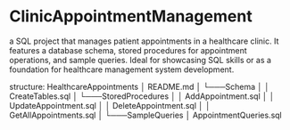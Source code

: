 # ClinicAppointmentManagement
a SQL project that manages patient appointments in a healthcare clinic. It features a database schema, stored procedures for appointment operations, and sample queries. Ideal for showcasing SQL skills or as a foundation for healthcare management system development.

structure:
HealthcareAppointments
│   README.md
│
└───Schema
│   │   CreateTables.sql
│
└───StoredProcedures
│   │   AddAppointment.sql
│   │   UpdateAppointment.sql
│   │   DeleteAppointment.sql
│   │   GetAllAppointments.sql
│
└───SampleQueries
    │   AppointmentQueries.sql

